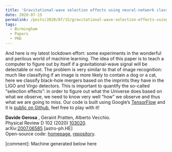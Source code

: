 ```yaml
---
title: 'Gravitational-wave selection effects using neural-network classifiers'
date: 2020-07-15
permalink: /posts/2020/07/15/gravitational-wave-selection-effects-using-neural-network-classifiers
tags:
  - Birmingham
  - Papers
  - PRD
---
```


And here is my latest lockdown effort: some experiments in the wonderful and perilous world of machine learning. The idea of this paper is to teach a computer to figure out by itself if a gravitational-wave signal will be detectable or not. The problem is very similar to that of image recognition: much like classifying if an image is more likely to contain a dog or a cat, here we classify black-hole mergers based on the imprints they have in the LIGO and Virgo detectors. This is important to quantify the so-called “selection effects”: in order to figure out what the Universe does based on what we observe, we need to know very well “how” we observe and thus what we are going to miss. Our code is built using Google’s [TensorFlow](<https://www.tensorflow.org/>) and it is [public on Github](<https://github.com/dgerosa/pdetclassifier>), feel free to play with it! 

**Davide Gerosa** , Geraint Pratten, Alberto Vecchio.  
Physical Review D 102 (2020) [103020](<https://link.aps.org/doi/10.1103/PhysRevD.102.103020>).  
arXiv:[2007.06585](<https://arxiv.org/abs/2006.06647>) [astro-ph.HE]  
Open-source code: [homepage](<../../../../../index.html?p=3529>), [repository](<https://github.com/dgerosa/pdetclassifier>).

[comment]: Machine generated below here
